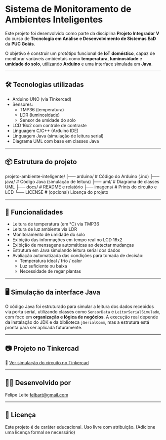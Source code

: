 # Sistema de Monitoramento de Ambientes Inteligentes

Este projeto foi desenvolvido como parte da disciplina **Projeto Integrador V** do curso de **Tecnologia em Análise e Desenvolvimento de Sistemas EaD** da **PUC Goiás**.

O objetivo é construir um protótipo funcional de **IoT doméstico**, capaz de monitorar variáveis ambientais como **temperatura**, **luminosidade** e **umidade do solo**, utilizando **Arduino** e uma interface simulada em **Java**.

---

## 🛠️ Tecnologias utilizadas

- Arduino UNO (via Tinkercad)
- Sensores:
  - TMP36 (temperatura)
  - LDR (luminosidade)
  - Sensor de umidade do solo
- LCD 16x2 com controle de contraste
- Linguagem C/C++ (Arduino IDE)
- Linguagem Java (simulação de leitura serial)
- Diagrama UML com base em classes Java

---

## 📦 Estrutura do projeto
projeto-ambiente-inteligente/
├── arduino/ # Código do Arduino (.ino)
├── java/ # Código Java (simulação de leitura)
├── uml/ # Diagrama de classes UML
├── docs/ # README e relatório
├── imagens/ # Prints do circuito e LCD
└── LICENSE # (opcional) Licença do projeto


---

## 🧪 Funcionalidades

- Leitura de temperatura (em °C) via TMP36
- Leitura de luz ambiente via LDR
- Monitoramento de umidade do solo
- Exibição das informações em tempo real no LCD 16x2
- Exibição de mensagens automáticas ao detectar mudanças
- Estrutura em Java simulando leitura serial dos dados
- Avaliação automatizada das condições para tomada de decisão:
  - Temperatura ideal / frio / calor
  - Luz suficiente ou baixa
  - Necessidade de regar plantas

---

## 🖥️ Simulação da interface Java

O código Java foi estruturado para simular a leitura dos dados recebidos via porta serial, utilizando classes como `SensorData` e `LeitorSerialSimulado`, com foco em **organização e lógica de negócios**. A execução real depende da instalação do JDK e da biblioteca `jSerialComm`, mas a estrutura está pronta para ser aplicada futuramente.

---

## 📷 Projeto no Tinkercad

🔗 [Ver simulação do circuito no Tinkercad](https://www.tinkercad.com/things/8pZLcZEpGAo-sensor-de-temperatura-luz-e-umidade-/editel?returnTo=https%3A%2F%2Fwww.tinkercad.com%2Fdashboard&sharecode=VVLLeiQSz8p7IVdY-tolIIAAr9fKbRth1e1pMGQSJUY)

---

## 👨‍🏫 Desenvolvido por

Felipe Leite
felbart@gmail.com

---

## 📄 Licença

Este projeto é de caráter educacional. Uso livre com atribuição. (Adicione uma licença formal se necessário)
